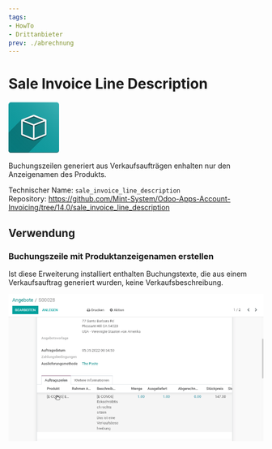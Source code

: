 ```yaml
---
tags:
- HowTo
- Drittanbieter
prev: ./abrechnung
---
```

# Sale Invoice Line Description

![icon_oms_box](assets/icon_oms_box.png)

Buchungszeilen generiert aus Verkaufsaufträgen enhalten nur den Anzeigenamen des Produkts.

Technischer Name: `sale_invoice_line_description`\
Repository: <https://github.com/Mint-System/Odoo-Apps-Account-Invoicing/tree/14.0/sale_invoice_line_description>

## Verwendung

### Buchungszeile mit Produktanzeigenamen erstellen

Ist diese Erweiterung installiert enthalten Buchungstexte, die aus einem Verkaufsauftrag generiert wurden, keine Verkaufsbeschreibung.

![Sale Invoice Line Description](assets/Sale%20Invoice%20Line%20Description.gif)
